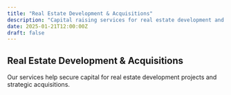 ```yaml
---
title: "Real Estate Development & Acquisitions"
description: "Capital raising services for real estate development and acquisitions."
date: 2025-01-21T12:00:00Z
draft: false
---
```


## Real Estate Development & Acquisitions

Our services help secure capital for real estate development projects and strategic acquisitions.
